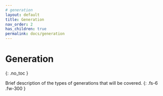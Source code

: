 ```yaml
---
# generation
layout: default
title: Generation
nav_order: 2
has_children: true
permalink: docs/generation
---
```


# Generation
{: .no_toc }

Brief description of the types of generations that will be covered.
{: .fs-6 .fw-300 }

<!-- ## Table of contents
{: .no_toc .text-delta }

1. TOC
{:toc}

---

## Noise
Explanatory text

---

## Blurred
Explanatory text

---

## Ringing
Explanatory text

---

## Contrast
Explanatory text

---

## Reconstructions
Explanatory text

-- -->
